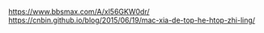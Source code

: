 https://www.bbsmax.com/A/xl56GKW0dr/
https://cnbin.github.io/blog/2015/06/19/mac-xia-de-top-he-htop-zhi-ling/
